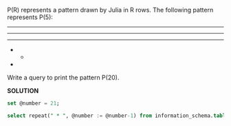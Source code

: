 P(R) represents a pattern drawn by Julia in R rows. The following pattern represents P(5):

* * * * * 
* * * * 
* * * 
* * 
*
Write a query to print the pattern P(20).

**SOLUTION**

````sql
set @number = 21;

select repeat(" * ", @number := @number-1) from information_schema.tables;
````
